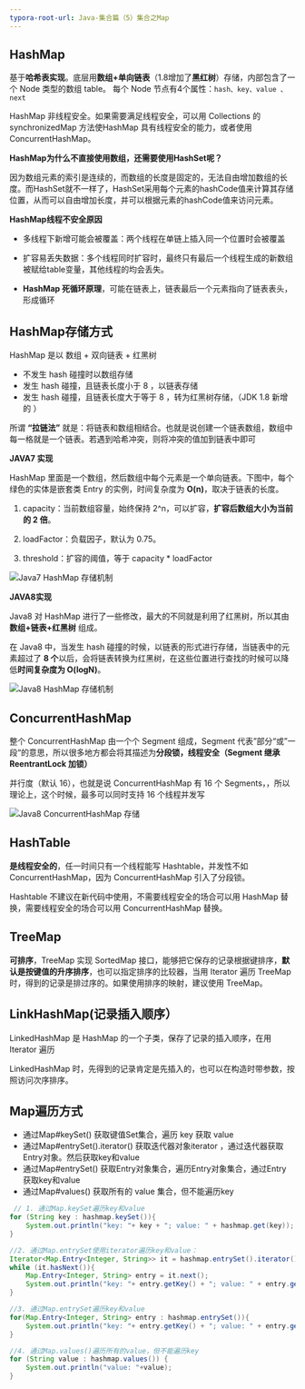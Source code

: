 ```yaml
---
typora-root-url: Java-集合篇（5）集合之Map
---
```




## HashMap

基于**哈希表实现**。底层用**数组+单向链表**（1.8增加了**黑红树**）存储，内部包含了一个 Node 类型的数组 table。 每个 Node 节点有4个属性：`hash、key、value 、next`

HashMap 非线程安全。如果需要满足线程安全，可以用 Collections 的 synchronizedMap 方法使HashMap 具有线程安全的能力，或者使用 ConcurrentHashMap。



**HashMap为什么不直接使用数组，还需要使用HashSet呢？**

因为数组元素的索引是连续的，而数组的长度是固定的，无法自由增加数组的长度。而HashSet就不一样了，HashSet采用每个元素的hashCode值来计算其存储位置，从而可以自由增加长度，并可以根据元素的hashCode值来访问元素。

**HashMap线程不安全原因**

*   多线程下新增可能会被覆盖：两个线程在单链上插入同一个位置时会被覆盖
*   扩容易丢失数据：多个线程同时扩容时，最终只有最后一个线程生成的新数组被赋给table变量，其他线程的均会丢失。

*   **HashMap 死循环原理**，可能在链表上，链表最后一个元素指向了链表表头，形成循环





## HashMap存储方式

HashMap 是以 数组 + 双向链表 + 红黑树

*   不发生 hash 碰撞时以数组存储
*   发生 hash 碰撞，且链表长度小于 8 ，以链表存储
*   发生 hash 碰撞，且链表长度大于等于 8 ，转为红黑树存储，（JDK 1.8 新增的 ）

所谓 **“拉链法”** 就是：将链表和数组相结合。也就是说创建一个链表数组，数组中每一格就是一个链表。若遇到哈希冲突，则将冲突的值加到链表中即可



**JAVA7 实现** 

HashMap 里面是一个数组，然后数组中每个元素是一个单向链表。下图中，每个绿色的实体是嵌套类 Entry 的实例，时间复杂度为 **O(n)**，取决于链表的长度。

1.  capacity：当前数组容量，始终保持 2^n，可以扩容，**扩容后数组大小为当前的 2 倍**。

2.  loadFactor：负载因子，默认为 0.75。

3.  threshold：扩容的阈值，等于 capacity * loadFactor

![Java7 HashMap 存储机制](clipboard-1578149439454.png)



**JAVA8实现** 

Java8 对 HashMap 进行了一些修改，最大的不同就是利用了红黑树，所以其由 **数组+链表+红黑树** 组成。

在 Java8 中，当发生 hash 碰撞的时候，以链表的形式进行存储，当链表中的元素超过了 **8 个**以后，会将链表转换为红黑树，在这些位置进行查找的时候可以降低**时间复杂度为 O(logN)**。

![Java8 HashMap 存储机制](clipboard-1578149421429.png)



## ConcurrentHashMap	

整个 ConcurrentHashMap 由一个个 Segment 组成，Segment 代表”部分“或”一段“的意思，所以很多地方都会将其描述为**分段锁，线程安全（Segment 继承 ReentrantLock 加锁）**

并行度（默认 16），也就是说 ConcurrentHashMap 有 16 个 Segments，，所以理论上，这个时候，最多可以同时支持 16 个线程并发写

![Java8 ConcurrentHashMap	存储](clipboard-1578149537394.png)





## HashTable

**是线程安全的**，任一时间只有一个线程能写 Hashtable，并发性不如 ConcurrentHashMap，因为 ConcurrentHashMap 引入了分段锁。

Hashtable 不建议在新代码中使用，不需要线程安全的场合可以用 HashMap 替换，需要线程安全的场合可以用 ConcurrentHashMap 替换。





## TreeMap

**可排序**，TreeMap 实现 SortedMap 接口，能够把它保存的记录根据键排序，**默认是按键值的升序排序**，也可以指定排序的比较器，当用 Iterator 遍历 TreeMap 时，得到的记录是排过序的。如果使用排序的映射，建议使用 TreeMap。



## LinkHashMap(记录插入顺序）

LinkedHashMap 是 HashMap 的一个子类，保存了记录的插入顺序，在用 Iterator 遍历

LinkedHashMap 时，先得到的记录肯定是先插入的，也可以在构造时带参数，按照访问次序排序。



## Map遍历方式

*   通过Map#keySet() 获取键值Set集合，遍历 key 获取 value
*   通过Map#entrySet().iterator() 获取迭代器对象iterator ，通过迭代器获取 Entry对象。然后获取key和value
*   通过Map#entrySet() 获取Entry对象集合，遍历Entry对象集合，通过Entry 获取key和value
*   通过Map#values() 获取所有的 value 集合，但不能遍历key

```java
 // 1. 通过Map.keySet遍历key和value
for (String key : hashmap.keySet()){
    System.out.println("key: "+ key + "; value: " + hashmap.get(key));
}

//2. 通过Map.entrySet使用iterator遍历key和value：
Iterator<Map.Entry<Integer, String>> it = hashmap.entrySet().iterator();
while (it.hasNext()){
    Map.Entry<Integer, String> entry = it.next();
    System.out.println("key: "+ entry.getKey() + "; value: " + entry.getValue());
}

//3. 通过Map.entrySet遍历key和value
for(Map.Entry<Integer, String> entry : hashmap.entrySet()){
    System.out.println("key: "+ entry.getKey() + "; value: " + entry.getValue());
}

//4. 通过Map.values()遍历所有的value，但不能遍历key
for (String value : hashmap.values()) {
    System.out.println("value: "+value);
}
```

